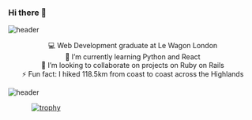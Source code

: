 ### Hi there 👋


![header](https://capsule-render.vercel.app/api?type=wave&color=gradient&height=120&section=header&text=#&fontSize=#)
<div align="center">
<div> 💻 Web Development graduate at Le Wagon London</div>
<div> 🌱 I’m currently learning Python and React</div>
<div> 👯 I’m looking to collaborate on projects on Ruby on Rails</div>
<div> ⚡ Fun fact: I hiked 118.5km from coast to coast across the Highlands</div>
</div>

<!-- <img src="https://ih1.redbubble.net/image.3075086970.5867/st,small,507x507-pad,600x600,f8f8f8.jpg" width="200" height="200" /> -->


![header](https://capsule-render.vercel.app/api?type=wave&color=gradient&height=120&section=footer&text=#r&fontSize=#)


 &nbsp;&nbsp;&nbsp;&nbsp;&nbsp;&nbsp;&nbsp;&nbsp;&nbsp;&nbsp;&nbsp;&nbsp;[![trophy](https://github-profile-trophy.vercel.app/?username=Pilar-SP&no-frame=true&margin-w=15)](https://github.com/Pilar-SP/github-profile-trophy)


<!--
**Pilar-SP/Pilar-SP** is a ✨ _special_ ✨ repository because its `README.md` (this file) appears on your GitHub profile.

Here are some ideas to get you started:

- 🔭 I’m currently working on ...
- 🌱 I’m currently learning ...
- 👯 I’m looking to collaborate on ...
- 🤔 I’m looking for help with ...
- 💬 Ask me about ...
- 📫 How to reach me: ...
- 😄 Pronouns: ...
- ⚡ Fun fact: ...
-->

